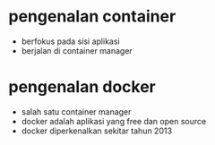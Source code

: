 # pengenalan container
- berfokus pada sisi aplikasi
- berjalan di container manager

# pengenalan docker
- salah satu container manager
- docker adalah aplikasi yang free dan open source
- docker diperkenalkan sekitar tahun 2013